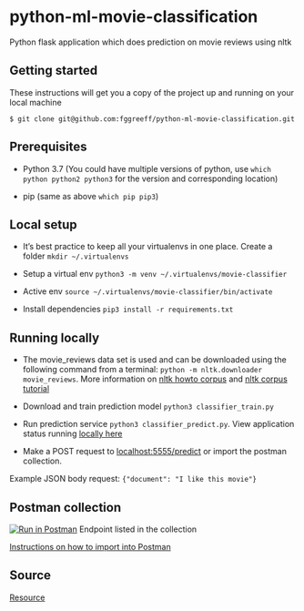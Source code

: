 # python-ml-movie-classification

Python flask application which does prediction on movie reviews using nltk

## Getting started

These instructions will get you a copy of the project up and running on your local machine

```$ git clone git@github.com:fggreeff/python-ml-movie-classification.git```

## Prerequisites

- Python 3.7 (You could have multiple versions of python, use `which python python2 python3` for the version and corresponding location)

- pip (same as above `which pip pip3`)

## Local setup

- It’s best practice to keep all your virtualenvs in one place. Create a folder `mkdir ~/.virtualenvs`

- Setup a virtual env `python3 -m venv ~/.virtualenvs/movie-classifier`

- Active env `source ~/.virtualenvs/movie-classifier/bin/activate`

- Install dependencies `pip3 install -r requirements.txt`

## Running locally

- The movie_reviews data set is used and can be downloaded using the following command from a terminal:
`python -m nltk.downloader movie_reviews`. 
More information on [nltk howto corpus](http://www.nltk.org/howto/corpus.html) and [nltk corpus tutorial](https://pythonprogramming.net/nltk-corpus-corpora-tutorial/)

- Download and train prediction model `python3 classifier_train.py`

- Run prediction service `python3 classifier_predict.py`. 
View application status running [locally here](http://localhost:5555/)

- Make a POST request to [localhost:5555/predict](http://localhost:5555/predict) or import the postman collection.

Example JSON body request:
```{"document": "I like this movie"}```

## Postman collection

[![Run in Postman](https://run.pstmn.io/button.svg)](https://app.getpostman.com/run-collection/39fe36eeb99cf59b78ed) Endpoint listed in the collection

[Instructions on how to import into Postman](https://learning.getpostman.com/docs/postman/collections/data_formats/#importing-postman-data)

## Source

[Resource](https://www.linkedin.com/company/frameworktraining/)
